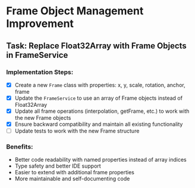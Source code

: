 # Frame Object Management Improvement

## Task: Replace Float32Array with Frame Objects in FrameService

### Implementation Steps:

- [x] Create a new `Frame` class with properties: x, y, scale, rotation, anchor, frame
- [x] Update the `FrameService` to use an array of Frame objects instead of Float32Array
- [x] Update all frame operations (interpolation, getFrame, etc.) to work with the new Frame objects
- [x] Ensure backward compatibility and maintain all existing functionality
- [ ] Update tests to work with the new Frame structure

### Benefits:
- Better code readability with named properties instead of array indices
- Type safety and better IDE support
- Easier to extend with additional frame properties
- More maintainable and self-documenting code
